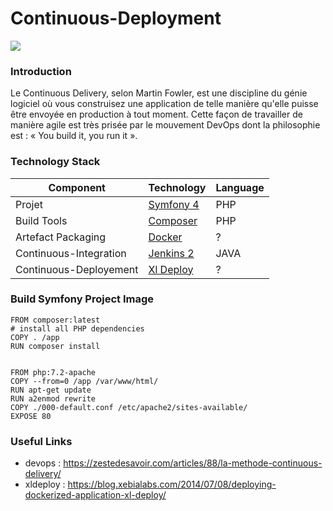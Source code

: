 # Continuous-Deployment

<img src="https://electric-cloud.com/wp-content/uploads/use-case-graphic_continuous-delivery.png">


### Introduction 
Le Continuous Delivery, selon Martin Fowler, est une discipline du génie logiciel où vous construisez une application de telle manière qu'elle puisse être envoyée en production à tout moment. Cette façon de travailler de manière agile est très prisée par le mouvement DevOps dont la philosophie est : « You build it, you run it ».
### Technology Stack
Component         | Technology | Language
---               | ---        |  --- 
Projet            | [Symfony 4](https://symfony.com/4) | PHP
Build Tools| [Composer](https://getcomposer.org) | PHP
Artefact Packaging| [Docker](https://www.docker.com/) | ?
Continuous-Integration            | [Jenkins 2](https://jenkins.io) | JAVA
Continuous-Deployement            | [Xl Deploy](https://xebialabs.com/products/xl-deploy) | ?


### Build Symfony Project Image 
```
FROM composer:latest
# install all PHP dependencies
COPY . /app
RUN composer install


FROM php:7.2-apache
COPY --from=0 /app /var/www/html/
RUN apt-get update
RUN a2enmod rewrite
COPY ./000-default.conf /etc/apache2/sites-available/
EXPOSE 80
```

### Useful Links 
- devops : https://zestedesavoir.com/articles/88/la-methode-continuous-delivery/
- xldeploy : https://blog.xebialabs.com/2014/07/08/deploying-dockerized-application-xl-deploy/
